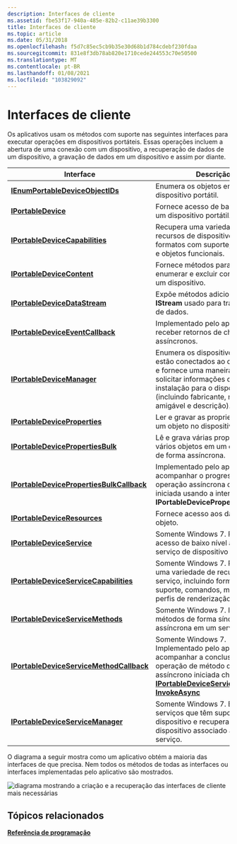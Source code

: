```yaml
---
description: Interfaces de cliente
ms.assetid: fbe53f17-940a-485e-82b2-c11ae39b3300
title: Interfaces de cliente
ms.topic: article
ms.date: 05/31/2018
ms.openlocfilehash: f5d7c85ec5cb9b35e30d68b1d784cdebf230fdaa
ms.sourcegitcommit: 831e8f3db78ab820e1710cede244553c70e50500
ms.translationtype: MT
ms.contentlocale: pt-BR
ms.lasthandoff: 01/08/2021
ms.locfileid: "103829092"
---
```

# <a name="client-interfaces"></a>Interfaces de cliente

Os aplicativos usam os métodos com suporte nas seguintes interfaces para executar operações em dispositivos portáteis. Essas operações incluem a abertura de uma conexão com um dispositivo, a recuperação de dados de um dispositivo, a gravação de dados em um dispositivo e assim por diante.



| Interface                                                                              | Descrição                                                                                                                                                                                                                         |
|----------------------------------------------------------------------------------------|-------------------------------------------------------------------------------------------------------------------------------------------------------------------------------------------------------------------------------------|
| [**IEnumPortableDeviceObjectIDs**](/windows/desktop/api/PortableDeviceApi/nn-portabledeviceapi-ienumportabledeviceobjectids)                   | Enumera os objetos em um dispositivo portátil.                                                                                                                                                                                        |
| [**IPortableDevice**](/windows/desktop/api/PortableDeviceApi/nn-portabledeviceapi-iportabledevice)                                             | Fornece acesso de baixo nível a um dispositivo portátil.                                                                                                                                                                                     |
| [**IPortableDeviceCapabilities**](/windows/desktop/api/portabledeviceapi/nn-portabledeviceapi-iportabledevicecapabilities)                     | Recupera uma variedade de recursos de dispositivo, incluindo formatos com suporte, comandos e objetos funcionais.                                                                                                                          |
| [**IPortableDeviceContent**](/windows/desktop/api/portabledeviceapi/nn-portabledeviceapi-iportabledevicecontent)                               | Fornece métodos para criar, enumerar e excluir conteúdo em um dispositivo.                                                                                                                                                              |
| [**IPortableDeviceDataStream**](/windows/desktop/api/PortableDeviceApi/nn-portabledeviceapi-iportabledevicedatastream)                         | Expõe métodos adicionais em um **IStream** usado para transferências de dados.                                                                                                                                                               |
| [**IPortableDeviceEventCallback**](/windows/desktop/api/PortableDeviceApi/nn-portabledeviceapi-iportabledeviceeventcallback)                   | Implementado pelo aplicativo para receber retornos de chamada assíncronos.                                                                                                                                                                   |
| [**IPortableDeviceManager**](/windows/desktop/api/PortableDeviceApi/nn-portabledeviceapi-iportabledevicemanager)                               | Enumera os dispositivos que estão conectados ao computador e fornece uma maneira simples de solicitar informações de instalação para o dispositivo (incluindo fabricante, nome amigável e descrição).                                       |
| [**IPortableDeviceProperties**](/windows/desktop/api/portabledeviceapi/nn-portabledeviceapi-iportabledeviceproperties)                         | Ler e gravar as propriedades de um objeto no dispositivo.                                                                                                                                                                              |
| [**IPortableDevicePropertiesBulk**](/windows/desktop/api/PortableDeviceApi/nn-portabledeviceapi-iportabledevicepropertiesbulk)                 | Lê e grava várias propriedades em vários objetos em um dispositivo, de forma assíncrona.                                                                                                                                               |
| [**IPortableDevicePropertiesBulkCallback**](/windows/desktop/api/PortableDeviceApi/nn-portabledeviceapi-iportabledevicepropertiesbulkcallback) | Implementado pelo aplicativo para acompanhar o progresso de uma operação assíncrona que foi iniciada usando a interface **IPortableDevicePropertiesBulk** .                                                                          |
| [**IPortableDeviceResources**](/windows/desktop/api/PortableDeviceApi/nn-portabledeviceapi-iportabledeviceresources)                           | Fornece acesso aos dados de um objeto.                                                                                                                                                                                                |
| [**IPortableDeviceService**](/windows/desktop/api/PortableDeviceAPI/nn-portabledeviceapi-iportabledeviceservice)                               | Somente Windows 7. Fornece acesso de baixo nível a um serviço de dispositivo portátil.                                                                                                                                                             |
| [**IPortableDeviceServiceCapabilities**](/windows/desktop/api/portabledeviceapi/nn-portabledeviceapi-iportabledevicecapabilities)              | Somente Windows 7. Recupera uma variedade de recursos de serviço, incluindo formatos com suporte, comandos, métodos e perfis de renderização.                                                                                                |
| [**IPortableDeviceServiceMethods**](/windows/desktop/api/PortableDeviceAPI/nn-portabledeviceapi-iportabledeviceservicemethods)                 | Somente Windows 7. Invoca métodos de forma síncrona e assíncrona em um serviço.                                                                                                                                                      |
| [**IPortableDeviceServiceMethodCallback**](/windows/desktop/api/PortableDeviceAPI/nn-portabledeviceapi-iportabledeviceservicemethodcallback)   | Somente Windows 7. Implementado pelo aplicativo para acompanhar a conclusão de uma operação de método de serviço assíncrono iniciada chamando [ **IPortableDeviceServiceMethods:: InvokeAsync**](/windows/desktop/api/PortableDeviceAPI/nf-portabledeviceapi-iportabledeviceservicemethods-invokeasync) |
| [**IPortableDeviceServiceManager**](/windows/desktop/api/PortableDeviceAPI/nn-portabledeviceapi-iportabledeviceservicemanager)                 | Somente Windows 7. Enumera os serviços que têm suporte de um dispositivo e recupera o dispositivo associado a um serviço.                                                                                                             |



 

O diagrama a seguir mostra como um aplicativo obtém a maioria das interfaces de que precisa. Nem todos os métodos de todas as interfaces ou interfaces implementadas pelo aplicativo são mostrados.

![diagrama mostrando a criação e a recuperação das interfaces de cliente mais necessárias](images/wpd-sdk-interface-diagram.gif)

## <a name="related-topics"></a>Tópicos relacionados

<dl> <dt>

[**Referência de programação**](programming-reference.md)
</dt> </dl>

 

 



